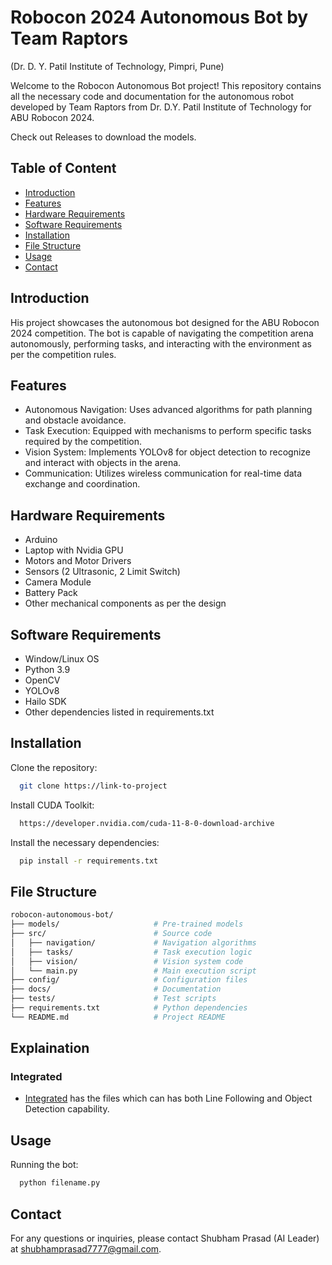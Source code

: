 
# Robocon 2024 Autonomous Bot by Team Raptors
(Dr. D. Y. Patil Institute of Technology, Pimpri, Pune)

Welcome to the Robocon Autonomous Bot project! This repository contains all the necessary code and documentation for the autonomous robot developed by Team Raptors from Dr. D.Y. Patil Institute of Technology for ABU Robocon 2024.

Check out Releases to download the models.

## Table of Content  
  * [Introduction](#Introduction)
  * [Features](#Features)
  * [Hardware Requirements](#Hardware-Requirements)
  * [Software Requirements](#Software-Requirements)
  * [Installation](#Installation)
  * [File Structure](#File-Structure)
  * [Usage](#Usage)
  * [Contact](#Contact)

## Introduction

His project showcases the autonomous bot designed for the ABU Robocon 2024 competition. The bot is capable of navigating the competition arena autonomously, performing tasks, and interacting with the environment as per the competition rules.

## Features
- Autonomous Navigation: Uses advanced algorithms for path planning and obstacle avoidance.
 - Task Execution: Equipped with mechanisms to perform specific tasks required by the competition.
 - Vision System: Implements YOLOv8 for object detection to recognize and interact with objects in the arena.
 - Communication: Utilizes wireless communication for real-time data exchange and coordination.

## Hardware Requirements
 - Arduino
 - Laptop with Nvidia GPU
 - Motors and Motor Drivers
 - Sensors (2 Ultrasonic, 2 Limit Switch)
 - Camera Module
 - Battery Pack
 - Other mechanical components as per the design

## Software Requirements
 - Window/Linux OS
 - Python 3.9
 - OpenCV
 - YOLOv8
 - Hailo SDK
 - Other dependencies listed in requirements.txt

## Installation
Clone the repository:
```bash
  git clone https://link-to-project
```
Install CUDA Toolkit:
```bash
  https://developer.nvidia.com/cuda-11-8-0-download-archive
```

Install the necessary dependencies:
```bash
  pip install -r requirements.txt
```

## File Structure
```bash
robocon-autonomous-bot/
├── models/                     # Pre-trained models
├── src/                        # Source code
│   ├── navigation/             # Navigation algorithms
│   ├── tasks/                  # Task execution logic
│   ├── vision/                 # Vision system code
│   └── main.py                 # Main execution script
├── config/                     # Configuration files
├── docs/                       # Documentation
├── tests/                      # Test scripts
├── requirements.txt            # Python dependencies
└── README.md                   # Project README
```
## Explaination 
### Integrated 
  * [Integrated](Delhi/Integrated) has the files which can has both Line Following and Object Detection capability. 

## Usage
Running the bot:

```bash
  python filename.py
```

## Contact
For any questions or inquiries, please contact Shubham Prasad (AI Leader) at shubhamprasad7777@gmail.com.
